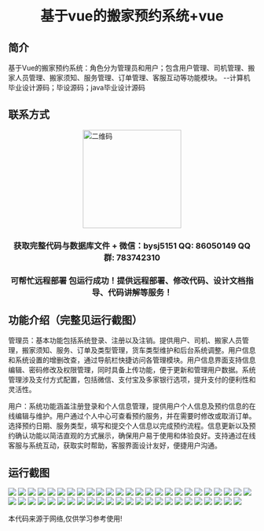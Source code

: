<p><h1 align="center">基于vue的搬家预约系统+vue</h1></p>

## 简介
基于Vue的搬家预约系统：角色分为管理员和用户；包含用户管理、司机管理、搬家人员管理、搬家须知、服务管理、订单管理、客服互动等功能模块。    --计算机毕业设计源码；毕设源码；java毕业设计源码


## 联系方式
<img src="https://bs-1329754181.cos.ap-shanghai.myqcloud.com/wx.jpg" alt="二维码" style="display: block; margin: 0 auto;" width="200px">
<p><h3 align="center">获取完整代码与数据库文件 + 微信：bysj5151 QQ: 86050149 QQ群: 783742310</h3></p>
<p><h3 align="center">可帮忙远程部署 包运行成功！提供远程部署、修改代码、设计文档指导、代码讲解等服务！</h3></p>

## 功能介绍（完整见运行截图）
管理员：基本功能包括系统登录、注册以及注销。提供用户、司机、搬家人员管理，搬家须知、服务、订单及类型管理，货车类型维护和后台系统调整。用户信息和系统设置的增删改查，通过导航栏快捷访问各管理模块。用户信息界面支持信息编辑、密码修改及权限管理，同时具备上传功能，便于更新和管理用户数据。系统管理涉及支付方式配置，包括微信、支付宝及多家银行选项，提升支付的便利性和灵活性。

用户：系统功能涵盖注册登录和个人信息管理，提供用户个人信息及预约信息的在线编辑与维护。用户通过个人中心可查看预约服务，并在需要时修改或取消订单。选择预约日期、服务类型，填写和提交个人信息以完成预约流程。信息更新以及预约确认功能以简洁直观的方式展示，确保用户易于使用和体验良好。支持通过在线客服与系统互动，获取实时帮助，客服界面设计友好，便捷用户沟通。


## 运行截图
![](https://bs-1329754181.cos.ap-shanghai.myqcloud.com/ssm/MovingAppointmentSystem/img/001.jpg)
![](https://bs-1329754181.cos.ap-shanghai.myqcloud.com/ssm/MovingAppointmentSystem/img/002.jpg)
![](https://bs-1329754181.cos.ap-shanghai.myqcloud.com/ssm/MovingAppointmentSystem/img/003.jpg)
![](https://bs-1329754181.cos.ap-shanghai.myqcloud.com/ssm/MovingAppointmentSystem/img/004.jpg)
![](https://bs-1329754181.cos.ap-shanghai.myqcloud.com/ssm/MovingAppointmentSystem/img/005.jpg)
![](https://bs-1329754181.cos.ap-shanghai.myqcloud.com/ssm/MovingAppointmentSystem/img/006.jpg)
![](https://bs-1329754181.cos.ap-shanghai.myqcloud.com/ssm/MovingAppointmentSystem/img/007.jpg)
![](https://bs-1329754181.cos.ap-shanghai.myqcloud.com/ssm/MovingAppointmentSystem/img/008.jpg)
![](https://bs-1329754181.cos.ap-shanghai.myqcloud.com/ssm/MovingAppointmentSystem/img/009.jpg)
![](https://bs-1329754181.cos.ap-shanghai.myqcloud.com/ssm/MovingAppointmentSystem/img/010.jpg)
![](https://bs-1329754181.cos.ap-shanghai.myqcloud.com/ssm/MovingAppointmentSystem/img/011.jpg)
![](https://bs-1329754181.cos.ap-shanghai.myqcloud.com/ssm/MovingAppointmentSystem/img/012.jpg)
![](https://bs-1329754181.cos.ap-shanghai.myqcloud.com/ssm/MovingAppointmentSystem/img/013.jpg)
![](https://bs-1329754181.cos.ap-shanghai.myqcloud.com/ssm/MovingAppointmentSystem/img/014.jpg)
![](https://bs-1329754181.cos.ap-shanghai.myqcloud.com/ssm/MovingAppointmentSystem/img/015.jpg)
![](https://bs-1329754181.cos.ap-shanghai.myqcloud.com/ssm/MovingAppointmentSystem/img/016.jpg)
![](https://bs-1329754181.cos.ap-shanghai.myqcloud.com/ssm/MovingAppointmentSystem/img/017.jpg)
![](https://bs-1329754181.cos.ap-shanghai.myqcloud.com/ssm/MovingAppointmentSystem/img/018.jpg)
![](https://bs-1329754181.cos.ap-shanghai.myqcloud.com/ssm/MovingAppointmentSystem/img/019.jpg)
![](https://bs-1329754181.cos.ap-shanghai.myqcloud.com/ssm/MovingAppointmentSystem/img/020.jpg)
![](https://bs-1329754181.cos.ap-shanghai.myqcloud.com/ssm/MovingAppointmentSystem/img/021.jpg)
![](https://bs-1329754181.cos.ap-shanghai.myqcloud.com/ssm/MovingAppointmentSystem/img/022.jpg)
![](https://bs-1329754181.cos.ap-shanghai.myqcloud.com/ssm/MovingAppointmentSystem/img/023.jpg)
![](https://bs-1329754181.cos.ap-shanghai.myqcloud.com/ssm/MovingAppointmentSystem/img/024.jpg)
![](https://bs-1329754181.cos.ap-shanghai.myqcloud.com/ssm/MovingAppointmentSystem/img/025.jpg)
![](https://bs-1329754181.cos.ap-shanghai.myqcloud.com/ssm/MovingAppointmentSystem/img/026.jpg)
![](https://bs-1329754181.cos.ap-shanghai.myqcloud.com/ssm/MovingAppointmentSystem/img/027.jpg)
![](https://bs-1329754181.cos.ap-shanghai.myqcloud.com/ssm/MovingAppointmentSystem/img/028.jpg)
![](https://bs-1329754181.cos.ap-shanghai.myqcloud.com/ssm/MovingAppointmentSystem/img/029.jpg)
![](https://bs-1329754181.cos.ap-shanghai.myqcloud.com/ssm/MovingAppointmentSystem/img/030.jpg)
![](https://bs-1329754181.cos.ap-shanghai.myqcloud.com/ssm/MovingAppointmentSystem/img/031.jpg)
![](https://bs-1329754181.cos.ap-shanghai.myqcloud.com/ssm/MovingAppointmentSystem/img/032.jpg)
![](https://bs-1329754181.cos.ap-shanghai.myqcloud.com/ssm/MovingAppointmentSystem/img/033.jpg)
![](https://bs-1329754181.cos.ap-shanghai.myqcloud.com/ssm/MovingAppointmentSystem/img/034.jpg)
![](https://bs-1329754181.cos.ap-shanghai.myqcloud.com/ssm/MovingAppointmentSystem/img/035.jpg)
![](https://bs-1329754181.cos.ap-shanghai.myqcloud.com/ssm/MovingAppointmentSystem/img/036.jpg)
![](https://bs-1329754181.cos.ap-shanghai.myqcloud.com/ssm/MovingAppointmentSystem/img/037.jpg)
![](https://bs-1329754181.cos.ap-shanghai.myqcloud.com/ssm/MovingAppointmentSystem/img/038.jpg)
![](https://bs-1329754181.cos.ap-shanghai.myqcloud.com/ssm/MovingAppointmentSystem/img/039.jpg)
![](https://bs-1329754181.cos.ap-shanghai.myqcloud.com/ssm/MovingAppointmentSystem/img/040.jpg)
![](https://bs-1329754181.cos.ap-shanghai.myqcloud.com/ssm/MovingAppointmentSystem/img/041.jpg)
![](https://bs-1329754181.cos.ap-shanghai.myqcloud.com/ssm/MovingAppointmentSystem/img/042.jpg)
![](https://bs-1329754181.cos.ap-shanghai.myqcloud.com/ssm/MovingAppointmentSystem/img/043.jpg)
![](https://bs-1329754181.cos.ap-shanghai.myqcloud.com/ssm/MovingAppointmentSystem/img/044.jpg)
![](https://bs-1329754181.cos.ap-shanghai.myqcloud.com/ssm/MovingAppointmentSystem/img/045.jpg)
![](https://bs-1329754181.cos.ap-shanghai.myqcloud.com/ssm/MovingAppointmentSystem/img/046.jpg)
![](https://bs-1329754181.cos.ap-shanghai.myqcloud.com/ssm/MovingAppointmentSystem/img/047.jpg)
![](https://bs-1329754181.cos.ap-shanghai.myqcloud.com/ssm/MovingAppointmentSystem/img/048.jpg)
![](https://bs-1329754181.cos.ap-shanghai.myqcloud.com/ssm/MovingAppointmentSystem/img/049.jpg)

<p>本代码来源于网络,仅供学习参考使用!</p>
